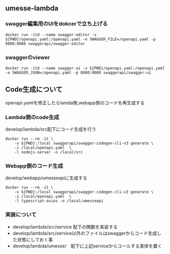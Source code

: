 ## umesse-lambda




### swagger編集用のUIをdokcerで立ち上げる
```
docker run -itd --name swagger-editor -v ${PWD}/openapi.yaml:/openapi.yaml -e SWAGGER_FILE=/openapi.yaml -p 8080:8080 swaggerapi/swagger-editor
```

### swaggerのviewer
```
docker run -itd --name swagger-ui -v ${PWD}/openapi.yaml:/openapi.yaml -e SWAGGER_JSON=/openapi.yaml -p 8080:8080 swaggerapi/swagger-ui
```

## Code生成について
openapi.yamlを修正したらlamda側,webapp側のコードを再生成する

### Lambda側のcode生成
develop/lambda/src配下にコード生成を行う
```
docker run --rm -it \
	-v ${PWD}:/local swaggerapi/swagger-codegen-cli-v3 generate \
	-i /local/openapi.yaml  \
	-l nodejs-server -o /local/src
```

### Webapp側のコード生成
develop/webapp/umesseapiに生成する
```
docker run --rm -it \
	-v ${PWD}:/local swaggerapi/swagger-codegen-cli-v3 generate \
	-i /local/openapi.yaml  \
	-l typescript-axios -o /local/umesseapi
```


### 実装について
* develop/lambda/src/service 配下の関数を実装する
* develop/lambda/src/service以外のファイルはswaggerからコード生成した状態にしておく事
* develop/lambda/umesse/　配下に上記serviceからコールする実体を置く


